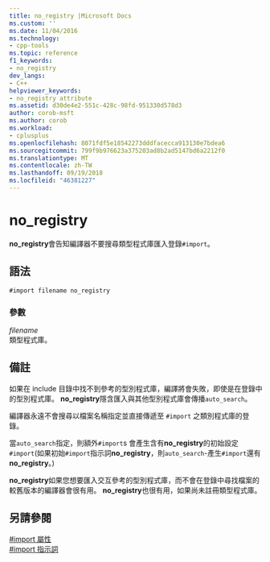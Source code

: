 ```yaml
---
title: no_registry |Microsoft Docs
ms.custom: ''
ms.date: 11/04/2016
ms.technology:
- cpp-tools
ms.topic: reference
f1_keywords:
- no_registry
dev_langs:
- C++
helpviewer_keywords:
- no_registry attribute
ms.assetid: d30de4e2-551c-428c-98fd-951330d578d3
author: corob-msft
ms.author: corob
ms.workload:
- cplusplus
ms.openlocfilehash: 8071fdf5e18542273dddfacecca913130e7bdea6
ms.sourcegitcommit: 799f9b976623a375203ad8b2ad5147bd6a2212f0
ms.translationtype: MT
ms.contentlocale: zh-TW
ms.lasthandoff: 09/19/2018
ms.locfileid: "46381227"
---
```

# <a name="noregistry"></a>no_registry
**no_registry**會告知編譯器不要搜尋類型程式庫匯入登錄`#import`。  
  
## <a name="syntax"></a>語法  
  
```  
#import filename no_registry  
```  
  
### <a name="parameters"></a>參數  
*filename*  
類型程式庫。  
  
## <a name="remarks"></a>備註  
 
如果在 include 目錄中找不到參考的型別程式庫，編譯將會失敗，即使是在登錄中的型別程式庫。  **no_registry**隱含匯入與其他型別程式庫會傳播`auto_search`。  
  
編譯器永遠不會搜尋以檔案名稱指定並直接傳遞至 `#import` 之類別程式庫的登錄。  
  
當`auto_search`指定，則額外`#import`s 會產生含有**no_registry**的初始設定`#import`(如果初始`#import`指示詞**no_registry**，則`auto_search`-產生`#import`還有**no_registry**。)  
  
**no_registry**如果您想要匯入交互參考的型別程式庫，而不會在登錄中尋找檔案的較舊版本的編譯器會很有用。 **no_registry**也很有用，如果尚未註冊類型程式庫。  
  
## <a name="see-also"></a>另請參閱  
 
[#import 屬性](../preprocessor/hash-import-attributes-cpp.md)<br/>
[#import 指示詞](../preprocessor/hash-import-directive-cpp.md)